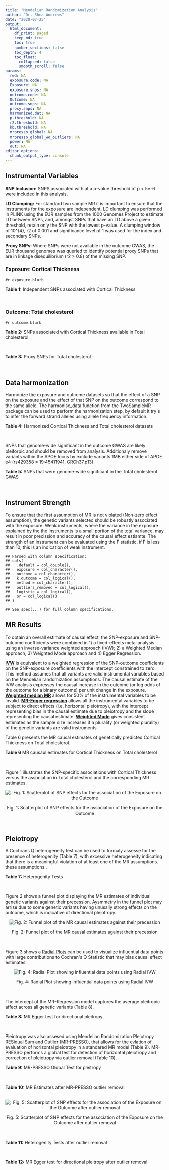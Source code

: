```yaml
---
title: "Mendelian Randomization Analysis"
author: "Dr. Shea Andrews"
date: "2020-07-25"
output:
  html_document:
    df_print: paged
    keep_md: true
    toc: true
    number_sections: false
    toc_depth: 4
    toc_float:
      collapsed: false
      smooth_scroll: false
params:
  rwd: NA
  exposure.code: NA
  Exposure: NA
  exposure.snps: NA
  outcome.code: NA
  Outcome: NA
  outcome.snps: NA
  proxy.snps: NA
  harmonized.dat: NA
  p.threshold: NA
  r2.threshold: NA
  kb.threshold: NA
  mrpresso_global: NA
  mrpresso_global_wo_outliers: NA
  power: NA
  out: NA
editor_options:
  chunk_output_type: console
---
```







## Instrumental Variables
**SNP Inclusion:** SNPS associated with at a p-value threshold of p < 5e-6 were included in this analysis.
<br>

**LD Clumping:** For standard two sample MR it is important to ensure that the instruments for the exposure are independent. LD clumping was performed in PLINK using the EUR samples from the 1000 Genomes Project to estimate LD between SNPs, and, amongst SNPs that have an LD above a given threshold, retain only the SNP with the lowest p-value. A clumping window of 10^{4}, r2 of 0.001 and significance level of 1 was used for the index and secondary SNPs.
<br>

**Proxy SNPs:** Where SNPs were not available in the outcome GWAS, the EUR thousand genomes was queried to identify potential proxy SNPs that are in linkage disequilibrium (r2 > 0.8) of the missing SNP.
<br>

### Exposure: Cortical Thickness
`#r exposure.blurb`
<br>

**Table 1:** Independent SNPs associated with Cortical Thickness
<div data-pagedtable="false">
  <script data-pagedtable-source type="application/json">
{"columns":[{"label":["SNP"],"name":[1],"type":["chr"],"align":["left"]},{"label":["CHROM"],"name":[2],"type":["dbl"],"align":["right"]},{"label":["POS"],"name":[3],"type":["dbl"],"align":["right"]},{"label":["REF"],"name":[4],"type":["chr"],"align":["left"]},{"label":["ALT"],"name":[5],"type":["chr"],"align":["left"]},{"label":["AF"],"name":[6],"type":["dbl"],"align":["right"]},{"label":["BETA"],"name":[7],"type":["dbl"],"align":["right"]},{"label":["SE"],"name":[8],"type":["dbl"],"align":["right"]},{"label":["Z"],"name":[9],"type":["dbl"],"align":["right"]},{"label":["P"],"name":[10],"type":["dbl"],"align":["right"]},{"label":["N"],"name":[11],"type":["dbl"],"align":["right"]},{"label":["TRAIT"],"name":[12],"type":["chr"],"align":["left"]}],"data":[{"1":"rs1180331","2":"1","3":"40012184","4":"G","5":"A","6":"0.4610","7":"0.0039","8":"0.0008","9":"4.875000","10":"5.299e-07","11":"32872","12":"Cortical_Thickness"},{"1":"rs556204","2":"1","3":"57595583","4":"G","5":"C","6":"0.1594","7":"-0.0050","8":"0.0010","9":"-5.000000","10":"1.417e-06","11":"32441","12":"Cortical_Thickness"},{"1":"rs2002058","2":"1","3":"58561329","4":"C","5":"T","6":"0.1892","7":"0.0046","8":"0.0010","9":"4.600000","10":"1.289e-06","11":"33089","12":"Cortical_Thickness"},{"1":"rs7549825","2":"1","3":"98554409","4":"A","5":"G","6":"0.3084","7":"0.0040","8":"0.0008","9":"5.000000","10":"2.503e-06","11":"32872","12":"Cortical_Thickness"},{"1":"rs7531555","2":"1","3":"196929310","4":"C","5":"T","6":"0.2386","7":"0.0047","8":"0.0009","9":"5.222222","10":"7.662e-08","11":"32639","12":"Cortical_Thickness"},{"1":"rs6738528","2":"2","3":"27149258","4":"T","5":"A","6":"0.3984","7":"0.0045","8":"0.0008","9":"5.625000","10":"7.324e-09","11":"32872","12":"Cortical_Thickness"},{"1":"rs3770776","2":"2","3":"37150793","4":"A","5":"G","6":"0.4299","7":"0.0039","8":"0.0008","9":"4.875000","10":"3.170e-07","11":"32872","12":"Cortical_Thickness"},{"1":"rs11692435","2":"2","3":"98275354","4":"G","5":"A","6":"0.0910","7":"-0.0091","8":"0.0015","9":"-6.066667","10":"3.179e-10","11":"29128","12":"Cortical_Thickness"},{"1":"rs533577","2":"3","3":"39489651","4":"C","5":"T","6":"0.4935","7":"-0.0050","8":"0.0008","9":"-6.250000","10":"8.426e-11","11":"32872","12":"Cortical_Thickness"},{"1":"rs11708974","2":"3","3":"64395184","4":"C","5":"T","6":"0.4778","7":"0.0035","8":"0.0008","9":"4.375000","10":"4.070e-06","11":"32872","12":"Cortical_Thickness"},{"1":"rs2636563","2":"3","3":"183939044","4":"G","5":"C","6":"0.2416","7":"0.0044","8":"0.0009","9":"4.888889","10":"2.299e-06","11":"31046","12":"Cortical_Thickness"},{"1":"rs10016059","2":"4","3":"2405007","4":"T","5":"C","6":"0.3379","7":"0.0038","8":"0.0008","9":"4.750000","10":"4.994e-06","11":"32441","12":"Cortical_Thickness"},{"1":"rs7657284","2":"4","3":"39688694","4":"A","5":"C","6":"0.2465","7":"0.0044","8":"0.0009","9":"4.888890","10":"2.680e-07","11":"32872","12":"Cortical_Thickness"},{"1":"rs7683042","2":"4","3":"46999235","4":"A","5":"G","6":"0.4028","7":"-0.0036","8":"0.0008","9":"-4.500000","10":"3.852e-06","11":"32872","12":"Cortical_Thickness"},{"1":"rs13107325","2":"4","3":"103188709","4":"C","5":"T","6":"0.0707","7":"-0.0076","8":"0.0015","9":"-5.066667","10":"5.054e-07","11":"32872","12":"Cortical_Thickness"},{"1":"rs35021943","2":"4","3":"121643239","4":"A","5":"C","6":"0.2422","7":"0.0051","8":"0.0009","9":"5.666670","10":"2.979e-09","11":"32872","12":"Cortical_Thickness"},{"1":"rs40565","2":"5","3":"55828636","4":"C","5":"T","6":"0.8108","7":"0.0048","8":"0.0010","9":"4.800000","10":"5.911e-07","11":"32249","12":"Cortical_Thickness"},{"1":"rs2744449","2":"6","3":"52951185","4":"G","5":"C","6":"0.9107","7":"0.0059","8":"0.0013","9":"4.538462","10":"4.452e-06","11":"33281","12":"Cortical_Thickness"},{"1":"rs194833","2":"7","3":"103761274","4":"G","5":"T","6":"0.4771","7":"-0.0035","8":"0.0008","9":"-4.375000","10":"3.614e-06","11":"32486","12":"Cortical_Thickness"},{"1":"rs6961970","2":"7","3":"113901132","4":"C","5":"A","6":"0.2334","7":"0.0041","8":"0.0009","9":"4.555556","10":"2.411e-06","11":"32872","12":"Cortical_Thickness"},{"1":"rs724265","2":"8","3":"8219182","4":"G","5":"A","6":"0.6272","7":"0.0041","8":"0.0008","9":"5.125000","10":"1.012e-07","11":"32872","12":"Cortical_Thickness"},{"1":"rs3200031","2":"8","3":"26227484","4":"C","5":"T","6":"0.0773","7":"0.0071","8":"0.0014","9":"5.071429","10":"5.526e-07","11":"32872","12":"Cortical_Thickness"},{"1":"rs7824177","2":"8","3":"110585288","4":"A","5":"G","6":"0.1616","7":"-0.0059","8":"0.0010","9":"-5.900000","10":"8.922e-09","11":"32872","12":"Cortical_Thickness"},{"1":"rs12543282","2":"8","3":"144627241","4":"C","5":"T","6":"0.2395","7":"0.0043","8":"0.0009","9":"4.777778","10":"4.087e-06","11":"32764","12":"Cortical_Thickness"},{"1":"rs35025323","2":"10","3":"97089991","4":"T","5":"C","6":"0.1210","7":"-0.0054","8":"0.0011","9":"-4.909090","10":"1.762e-06","11":"32872","12":"Cortical_Thickness"},{"1":"rs4296031","2":"11","3":"42540012","4":"G","5":"A","6":"0.8037","7":"-0.0044","8":"0.0010","9":"-4.400000","10":"3.779e-06","11":"32486","12":"Cortical_Thickness"},{"1":"rs7957460","2":"12","3":"32945835","4":"G","5":"A","6":"0.6732","7":"-0.0037","8":"0.0008","9":"-4.625000","10":"2.960e-06","11":"32512","12":"Cortical_Thickness"},{"1":"rs12815451","2":"12","3":"51738706","4":"T","5":"C","6":"0.1519","7":"0.0070","8":"0.0015","9":"4.666670","10":"3.201e-06","11":"20004","12":"Cortical_Thickness"},{"1":"rs1558801","2":"12","3":"109036359","4":"A","5":"C","6":"0.3852","7":"-0.0041","8":"0.0009","9":"-4.555560","10":"2.204e-06","11":"30860","12":"Cortical_Thickness"},{"1":"rs4772440","2":"13","3":"102712476","4":"C","5":"T","6":"0.4224","7":"-0.0036","8":"0.0008","9":"-4.500000","10":"3.102e-06","11":"32872","12":"Cortical_Thickness"},{"1":"rs1742401","2":"16","3":"1971601","4":"G","5":"A","6":"0.3809","7":"-0.0038","8":"0.0008","9":"-4.750000","10":"7.050e-07","11":"32764","12":"Cortical_Thickness"},{"1":"rs734957","2":"17","3":"2612584","4":"G","5":"A","6":"0.2235","7":"0.0066","8":"0.0012","9":"5.500000","10":"6.126e-08","11":"22106","12":"Cortical_Thickness"},{"1":"rs11656696","2":"17","3":"10033679","4":"C","5":"A","6":"0.4288","7":"0.0040","8":"0.0008","9":"5.000000","10":"2.117e-07","11":"32512","12":"Cortical_Thickness"},{"1":"rs7215205","2":"17","3":"29818258","4":"T","5":"C","6":"0.6326","7":"-0.0036","8":"0.0008","9":"-4.500000","10":"3.115e-06","11":"32680","12":"Cortical_Thickness"},{"1":"rs2316766","2":"17","3":"43919068","4":"G","5":"T","6":"0.2098","7":"0.0069","8":"0.0011","9":"6.272727","10":"2.903e-10","11":"26063","12":"Cortical_Thickness"},{"1":"rs117826338","2":"19","3":"5904353","4":"C","5":"T","6":"0.1353","7":"0.0062","8":"0.0012","9":"5.166667","10":"9.902e-08","11":"30012","12":"Cortical_Thickness"},{"1":"rs3816046","2":"19","3":"46118127","4":"C","5":"T","6":"0.3206","7":"-0.0041","8":"0.0008","9":"-5.125000","10":"8.464e-07","11":"30344","12":"Cortical_Thickness"},{"1":"rs5994871","2":"22","3":"22091244","4":"C","5":"T","6":"0.7171","7":"0.0042","8":"0.0009","9":"4.666667","10":"8.821e-07","11":"32872","12":"Cortical_Thickness"},{"1":"rs5756894","2":"22","3":"38450136","4":"C","5":"A","6":"0.6043","7":"0.0035","8":"0.0008","9":"4.375000","10":"4.741e-06","11":"32872","12":"Cortical_Thickness"}],"options":{"columns":{"min":{},"max":[10]},"rows":{"min":[10],"max":[10]},"pages":{}}}
  </script>
</div>
<br>

### Outcome: Total cholesterol
`#r outcome.blurb`
<br>

**Table 2:** SNPs associated with Cortical Thickness avaliable in Total cholesterol
<div data-pagedtable="false">
  <script data-pagedtable-source type="application/json">
{"columns":[{"label":["SNP"],"name":[1],"type":["chr"],"align":["left"]},{"label":["CHROM"],"name":[2],"type":["dbl"],"align":["right"]},{"label":["POS"],"name":[3],"type":["dbl"],"align":["right"]},{"label":["REF"],"name":[4],"type":["chr"],"align":["left"]},{"label":["ALT"],"name":[5],"type":["chr"],"align":["left"]},{"label":["AF"],"name":[6],"type":["dbl"],"align":["right"]},{"label":["BETA"],"name":[7],"type":["dbl"],"align":["right"]},{"label":["SE"],"name":[8],"type":["dbl"],"align":["right"]},{"label":["Z"],"name":[9],"type":["dbl"],"align":["right"]},{"label":["P"],"name":[10],"type":["dbl"],"align":["right"]},{"label":["N"],"name":[11],"type":["dbl"],"align":["right"]},{"label":["TRAIT"],"name":[12],"type":["chr"],"align":["left"]}],"data":[{"1":"rs556204","2":"1","3":"57595583","4":"G","5":"C","6":"0.1137930","7":"-0.0011","8":"0.0074","9":"-0.1486490","10":"0.8320000","11":"94494.0","12":"Total_Cholesterol"},{"1":"rs2002058","2":"1","3":"58561329","4":"C","5":"T","6":"0.1728960","7":"0.0040","8":"0.0046","9":"0.8695652","10":"0.4161000","11":"187189.0","12":"Total_Cholesterol"},{"1":"rs7549825","2":"1","3":"98554409","4":"A","5":"G","6":"0.3432840","7":"-0.0151","8":"0.0055","9":"-2.7454500","10":"0.0269400","11":"94380.0","12":"Total_Cholesterol"},{"1":"rs6738528","2":"2","3":"27149258","4":"T","5":"A","6":"0.4217790","7":"0.0042","8":"0.0053","9":"0.7924528","10":"0.1880000","11":"94595.0","12":"Total_Cholesterol"},{"1":"rs11692435","2":"2","3":"98275354","4":"G","5":"A","6":"0.1408810","7":"-0.0018","8":"0.0087","9":"-0.2068970","10":"0.9082000","11":"94595.0","12":"Total_Cholesterol"},{"1":"rs533577","2":"3","3":"39489651","4":"C","5":"T","6":"0.4492390","7":"0.0023","8":"0.0051","9":"0.4509804","10":"0.6001000","11":"94595.0","12":"Total_Cholesterol"},{"1":"rs7657284","2":"4","3":"39688694","4":"A","5":"C","6":"0.2721680","7":"-0.0078","8":"0.0058","9":"-1.3448300","10":"0.2898000","11":"94595.0","12":"Total_Cholesterol"},{"1":"rs7683042","2":"4","3":"46999235","4":"A","5":"G","6":"0.3111070","7":"-0.0009","8":"0.0055","9":"-0.1636360","10":"0.7952000","11":"94595.0","12":"Total_Cholesterol"},{"1":"rs13107325","2":"4","3":"103188709","4":"C","5":"T","6":"0.0473169","7":"-0.0328","8":"0.0081","9":"-4.0493800","10":"0.0001158","11":"179512.1","12":"Total_Cholesterol"},{"1":"rs40565","2":"5","3":"55828636","4":"C","5":"T","6":"0.7925280","7":"-0.0013","8":"0.0066","9":"-0.1969700","10":"0.9860000","11":"94526.0","12":"Total_Cholesterol"},{"1":"rs7824177","2":"8","3":"110585288","4":"A","5":"G","6":"0.1132660","7":"-0.0102","8":"0.0069","9":"-1.4782600","10":"0.3370000","11":"94336.0","12":"Total_Cholesterol"},{"1":"rs4772440","2":"13","3":"102712476","4":"C","5":"T","6":"0.4284900","7":"-0.0048","8":"0.0053","9":"-0.9056600","10":"0.4525000","11":"93623.0","12":"Total_Cholesterol"},{"1":"rs11656696","2":"17","3":"10033679","4":"C","5":"A","6":"0.4084370","7":"-0.0030","8":"0.0058","9":"-0.5172410","10":"0.9218000","11":"93067.0","12":"Total_Cholesterol"},{"1":"rs3816046","2":"19","3":"46118127","4":"C","5":"T","6":"0.3054140","7":"-0.0146","8":"0.0066","9":"-2.2121200","10":"0.0454700","11":"77530.0","12":"Total_Cholesterol"},{"1":"rs1180331","2":"NA","3":"NA","4":"NA","5":"NA","6":"NA","7":"NA","8":"NA","9":"NA","10":"NA","11":"NA","12":"NA"},{"1":"rs7531555","2":"NA","3":"NA","4":"NA","5":"NA","6":"NA","7":"NA","8":"NA","9":"NA","10":"NA","11":"NA","12":"NA"},{"1":"rs3770776","2":"NA","3":"NA","4":"NA","5":"NA","6":"NA","7":"NA","8":"NA","9":"NA","10":"NA","11":"NA","12":"NA"},{"1":"rs11708974","2":"NA","3":"NA","4":"NA","5":"NA","6":"NA","7":"NA","8":"NA","9":"NA","10":"NA","11":"NA","12":"NA"},{"1":"rs2636563","2":"NA","3":"NA","4":"NA","5":"NA","6":"NA","7":"NA","8":"NA","9":"NA","10":"NA","11":"NA","12":"NA"},{"1":"rs10016059","2":"NA","3":"NA","4":"NA","5":"NA","6":"NA","7":"NA","8":"NA","9":"NA","10":"NA","11":"NA","12":"NA"},{"1":"rs35021943","2":"NA","3":"NA","4":"NA","5":"NA","6":"NA","7":"NA","8":"NA","9":"NA","10":"NA","11":"NA","12":"NA"},{"1":"rs2744449","2":"NA","3":"NA","4":"NA","5":"NA","6":"NA","7":"NA","8":"NA","9":"NA","10":"NA","11":"NA","12":"NA"},{"1":"rs194833","2":"NA","3":"NA","4":"NA","5":"NA","6":"NA","7":"NA","8":"NA","9":"NA","10":"NA","11":"NA","12":"NA"},{"1":"rs6961970","2":"NA","3":"NA","4":"NA","5":"NA","6":"NA","7":"NA","8":"NA","9":"NA","10":"NA","11":"NA","12":"NA"},{"1":"rs724265","2":"NA","3":"NA","4":"NA","5":"NA","6":"NA","7":"NA","8":"NA","9":"NA","10":"NA","11":"NA","12":"NA"},{"1":"rs3200031","2":"NA","3":"NA","4":"NA","5":"NA","6":"NA","7":"NA","8":"NA","9":"NA","10":"NA","11":"NA","12":"NA"},{"1":"rs12543282","2":"NA","3":"NA","4":"NA","5":"NA","6":"NA","7":"NA","8":"NA","9":"NA","10":"NA","11":"NA","12":"NA"},{"1":"rs35025323","2":"NA","3":"NA","4":"NA","5":"NA","6":"NA","7":"NA","8":"NA","9":"NA","10":"NA","11":"NA","12":"NA"},{"1":"rs4296031","2":"NA","3":"NA","4":"NA","5":"NA","6":"NA","7":"NA","8":"NA","9":"NA","10":"NA","11":"NA","12":"NA"},{"1":"rs7957460","2":"NA","3":"NA","4":"NA","5":"NA","6":"NA","7":"NA","8":"NA","9":"NA","10":"NA","11":"NA","12":"NA"},{"1":"rs12815451","2":"NA","3":"NA","4":"NA","5":"NA","6":"NA","7":"NA","8":"NA","9":"NA","10":"NA","11":"NA","12":"NA"},{"1":"rs1558801","2":"NA","3":"NA","4":"NA","5":"NA","6":"NA","7":"NA","8":"NA","9":"NA","10":"NA","11":"NA","12":"NA"},{"1":"rs1742401","2":"NA","3":"NA","4":"NA","5":"NA","6":"NA","7":"NA","8":"NA","9":"NA","10":"NA","11":"NA","12":"NA"},{"1":"rs734957","2":"NA","3":"NA","4":"NA","5":"NA","6":"NA","7":"NA","8":"NA","9":"NA","10":"NA","11":"NA","12":"NA"},{"1":"rs7215205","2":"NA","3":"NA","4":"NA","5":"NA","6":"NA","7":"NA","8":"NA","9":"NA","10":"NA","11":"NA","12":"NA"},{"1":"rs2316766","2":"NA","3":"NA","4":"NA","5":"NA","6":"NA","7":"NA","8":"NA","9":"NA","10":"NA","11":"NA","12":"NA"},{"1":"rs117826338","2":"NA","3":"NA","4":"NA","5":"NA","6":"NA","7":"NA","8":"NA","9":"NA","10":"NA","11":"NA","12":"NA"},{"1":"rs5994871","2":"NA","3":"NA","4":"NA","5":"NA","6":"NA","7":"NA","8":"NA","9":"NA","10":"NA","11":"NA","12":"NA"},{"1":"rs5756894","2":"NA","3":"NA","4":"NA","5":"NA","6":"NA","7":"NA","8":"NA","9":"NA","10":"NA","11":"NA","12":"NA"}],"options":{"columns":{"min":{},"max":[10]},"rows":{"min":[10],"max":[10]},"pages":{}}}
  </script>
</div>
<br>

**Table 3:** Proxy SNPs for Total cholesterol
<div data-pagedtable="false">
  <script data-pagedtable-source type="application/json">
{"columns":[{"label":["target_snp"],"name":[1],"type":["chr"],"align":["left"]},{"label":["proxy_snp"],"name":[2],"type":["chr"],"align":["left"]},{"label":["ld.r2"],"name":[3],"type":["dbl"],"align":["right"]},{"label":["Dprime"],"name":[4],"type":["dbl"],"align":["right"]},{"label":["PHASE"],"name":[5],"type":["chr"],"align":["left"]},{"label":["X12"],"name":[6],"type":["lgl"],"align":["right"]},{"label":["CHROM"],"name":[7],"type":["dbl"],"align":["right"]},{"label":["POS"],"name":[8],"type":["dbl"],"align":["right"]},{"label":["REF.proxy"],"name":[9],"type":["chr"],"align":["left"]},{"label":["ALT.proxy"],"name":[10],"type":["chr"],"align":["left"]},{"label":["AF"],"name":[11],"type":["dbl"],"align":["right"]},{"label":["BETA"],"name":[12],"type":["dbl"],"align":["right"]},{"label":["SE"],"name":[13],"type":["dbl"],"align":["right"]},{"label":["Z"],"name":[14],"type":["dbl"],"align":["right"]},{"label":["P"],"name":[15],"type":["dbl"],"align":["right"]},{"label":["N"],"name":[16],"type":["dbl"],"align":["right"]},{"label":["TRAIT"],"name":[17],"type":["chr"],"align":["left"]},{"label":["ref"],"name":[18],"type":["chr"],"align":["left"]},{"label":["ref.proxy"],"name":[19],"type":["chr"],"align":["left"]},{"label":["alt"],"name":[20],"type":["chr"],"align":["left"]},{"label":["alt.proxy"],"name":[21],"type":["chr"],"align":["left"]},{"label":["ALT"],"name":[22],"type":["chr"],"align":["left"]},{"label":["REF"],"name":[23],"type":["chr"],"align":["left"]},{"label":["proxy.outcome"],"name":[24],"type":["lgl"],"align":["right"]}],"data":[{"1":"rs7531555","2":"rs4085749","3":"1.000000","4":"1.000000","5":"TT/CC","6":"NA","7":"1","8":"196920148","9":"C","10":"T","11":"0.249818","12":"0.0128","13":"0.0060","14":"2.13333333","15":"0.1041000","16":"94595","17":"Total_Cholesterol","18":"T","19":"T","20":"C","21":"C","22":"T","23":"C","24":"TRUE"},{"1":"rs3770776","2":"rs888083","3":"0.856718","4":"0.929358","5":"GT/AC","6":"NA","7":"2","8":"37117073","9":"C","10":"T","11":"0.424528","12":"-0.0090","13":"0.0051","14":"-1.76471000","15":"0.2140000","16":"94595","17":"Total_Cholesterol","18":"G","19":"T","20":"A","21":"C","22":"G","23":"A","24":"TRUE"},{"1":"rs2636563","2":"rs13315366","3":"0.831668","4":"0.993562","5":"CT/GC","6":"NA","7":"3","8":"183940200","9":"C","10":"T","11":"0.205666","12":"0.0029","13":"0.0089","14":"0.32584270","15":"0.6754000","16":"94595","17":"Total_Cholesterol","18":"C","19":"T","20":"G","21":"C","22":"C","23":"G","24":"TRUE"},{"1":"rs10016059","2":"rs4257708","3":"0.826687","4":"0.990109","5":"CA/TG","6":"NA","7":"4","8":"2385384","9":"G","10":"A","11":"0.428780","12":"-0.0042","13":"0.0052","14":"-0.80769200","15":"0.4378000","16":"94593","17":"Total_Cholesterol","18":"C","19":"A","20":"T","21":"G","22":"C","23":"T","24":"TRUE"},{"1":"rs35021943","2":"rs11721741","3":"0.926024","4":"0.970667","5":"CG/AA","6":"NA","7":"4","8":"121629986","9":"A","10":"G","11":"0.224764","12":"-0.0007","13":"0.0059","14":"-0.11864400","15":"0.5696000","16":"94595","17":"Total_Cholesterol","18":"C","19":"G","20":"A","21":"A","22":"C","23":"A","24":"TRUE"},{"1":"rs2744449","2":"rs222451","3":"0.988497","4":"1.000000","5":"GC/CG","6":"NA","7":"6","8":"52909609","9":"C","10":"G","11":"0.885118","12":"-0.0050","13":"0.0090","14":"-0.55555600","15":"0.6740000","16":"91525","17":"Total_Cholesterol","18":"G","19":"C","20":"C","21":"G","22":"C","23":"G","24":"TRUE"},{"1":"rs194833","2":"rs194834","3":"0.996031","4":"1.000000","5":"GG/TA","6":"NA","7":"7","8":"103762313","9":"G","10":"A","11":"0.482583","12":"-0.0033","13":"0.0051","14":"-0.64705900","15":"0.4474000","16":"94595","17":"Total_Cholesterol","18":"G","19":"G","20":"T","21":"A","22":"T","23":"G","24":"TRUE"},{"1":"rs724265","2":"rs4840932","3":"0.925904","4":"0.995533","5":"GG/AT","6":"NA","7":"8","8":"8209191","9":"G","10":"T","11":"0.574135","12":"0.0002","13":"0.0053","14":"0.03773585","15":"0.8087000","16":"94595","17":"Total_Cholesterol","18":"G","19":"G","20":"A","21":"T","22":"A","23":"G","24":"TRUE"},{"1":"rs3200031","2":"rs17055142","3":"1.000000","4":"1.000000","5":"TT/CC","6":"NA","7":"8","8":"26201601","9":"C","10":"T","11":"0.046790","12":"0.0180","13":"0.0099","14":"1.81818182","15":"0.1380000","16":"89529","17":"Total_Cholesterol","18":"T","19":"T","20":"C","21":"C","22":"T","23":"C","24":"TRUE"},{"1":"rs12543282","2":"rs7837369","3":"0.871553","4":"0.952496","5":"TT/CG","6":"NA","7":"8","8":"144605598","9":"G","10":"T","11":"0.214130","12":"0.0069","13":"0.0061","14":"1.13114754","15":"0.2005000","16":"94595","17":"Total_Cholesterol","18":"T","19":"T","20":"C","21":"G","22":"T","23":"C","24":"TRUE"},{"1":"rs35025323","2":"rs7085635","3":"1.000000","4":"1.000000","5":"CT/TC","6":"NA","7":"10","8":"97087522","9":"C","10":"T","11":"0.127137","12":"-0.0007","13":"0.0078","14":"-0.08974360","15":"0.9420000","16":"94595","17":"Total_Cholesterol","18":"C","19":"T","20":"T","21":"C","22":"C","23":"T","24":"TRUE"},{"1":"rs4296031","2":"rs6485318","3":"0.920459","4":"1.000000","5":"GG/AA","6":"NA","7":"11","8":"42511130","9":"G","10":"A","11":"0.787785","12":"0.0088","13":"0.0067","14":"1.31343284","15":"0.1931000","16":"94595","17":"Total_Cholesterol","18":"G","19":"G","20":"A","21":"A","22":"A","23":"G","24":"TRUE"},{"1":"rs7957460","2":"rs12612","3":"1.000000","4":"1.000000","5":"GG/AC","6":"NA","7":"12","8":"32945107","9":"G","10":"C","11":"0.660196","12":"0.0078","13":"0.0055","14":"1.41818182","15":"0.3324000","16":"94595","17":"Total_Cholesterol","18":"G","19":"G","20":"A","21":"C","22":"A","23":"G","24":"TRUE"},{"1":"rs1558801","2":"rs7300215","3":"0.811396","4":"0.952704","5":"CA/AG","6":"NA","7":"12","8":"109089394","9":"G","10":"A","11":"0.399416","12":"0.0169","13":"0.0055","14":"3.07272727","15":"0.0019370","16":"94594","17":"Total_Cholesterol","18":"C","19":"A","20":"A","21":"G","22":"C","23":"A","24":"TRUE"},{"1":"rs1742401","2":"rs2974863","3":"0.934600","4":"0.982930","5":"AG/GC","6":"NA","7":"16","8":"1963152","9":"C","10":"G","11":"0.434838","12":"-0.0172","13":"0.0053","14":"-3.24528000","15":"0.0008216","16":"93067","17":"Total_Cholesterol","18":"A","19":"G","20":"G","21":"C","22":"A","23":"G","24":"TRUE"},{"1":"rs7215205","2":"rs2097719","3":"0.830986","4":"0.935708","5":"TG/CA","6":"NA","7":"17","8":"29827429","9":"G","10":"A","11":"0.608000","12":"0.0092","13":"0.0056","14":"1.64285714","15":"0.0594900","16":"93067","17":"Total_Cholesterol","18":"T","19":"G","20":"C","21":"A","22":"C","23":"T","24":"TRUE"},{"1":"rs2316766","2":"rs17687534","3":"0.989115","4":"1.000000","5":"TC/GT","6":"NA","7":"17","8":"43749579","9":"T","10":"C","11":"0.147123","12":"0.0075","13":"0.0064","14":"1.17187500","15":"0.1361000","16":"91559","17":"Total_Cholesterol","18":"T","19":"C","20":"G","21":"T","22":"T","23":"G","24":"TRUE"},{"1":"rs5756894","2":"rs4821733","3":"0.899090","4":"1.000000","5":"CG/AA","6":"NA","7":"22","8":"38449394","9":"G","10":"A","11":"0.571869","12":"0.0049","13":"0.0052","14":"0.94230769","15":"0.2872000","16":"92954","17":"Total_Cholesterol","18":"C","19":"G","20":"A","21":"A","22":"A","23":"C","24":"TRUE"},{"1":"rs1180331","2":"NA","3":"NA","4":"NA","5":"NA","6":"NA","7":"NA","8":"NA","9":"NA","10":"NA","11":"NA","12":"NA","13":"NA","14":"NA","15":"NA","16":"NA","17":"NA","18":"NA","19":"NA","20":"NA","21":"NA","22":"NA","23":"NA","24":"NA"},{"1":"rs11708974","2":"NA","3":"NA","4":"NA","5":"NA","6":"NA","7":"NA","8":"NA","9":"NA","10":"NA","11":"NA","12":"NA","13":"NA","14":"NA","15":"NA","16":"NA","17":"NA","18":"NA","19":"NA","20":"NA","21":"NA","22":"NA","23":"NA","24":"NA"},{"1":"rs6961970","2":"NA","3":"NA","4":"NA","5":"NA","6":"NA","7":"NA","8":"NA","9":"NA","10":"NA","11":"NA","12":"NA","13":"NA","14":"NA","15":"NA","16":"NA","17":"NA","18":"NA","19":"NA","20":"NA","21":"NA","22":"NA","23":"NA","24":"NA"},{"1":"rs12815451","2":"NA","3":"NA","4":"NA","5":"NA","6":"NA","7":"NA","8":"NA","9":"NA","10":"NA","11":"NA","12":"NA","13":"NA","14":"NA","15":"NA","16":"NA","17":"NA","18":"NA","19":"NA","20":"NA","21":"NA","22":"NA","23":"NA","24":"NA"},{"1":"rs734957","2":"NA","3":"NA","4":"NA","5":"NA","6":"NA","7":"NA","8":"NA","9":"NA","10":"NA","11":"NA","12":"NA","13":"NA","14":"NA","15":"NA","16":"NA","17":"NA","18":"NA","19":"NA","20":"NA","21":"NA","22":"NA","23":"NA","24":"NA"},{"1":"rs117826338","2":"NA","3":"NA","4":"NA","5":"NA","6":"NA","7":"NA","8":"NA","9":"NA","10":"NA","11":"NA","12":"NA","13":"NA","14":"NA","15":"NA","16":"NA","17":"NA","18":"NA","19":"NA","20":"NA","21":"NA","22":"NA","23":"NA","24":"NA"},{"1":"rs5994871","2":"NA","3":"NA","4":"NA","5":"NA","6":"NA","7":"NA","8":"NA","9":"NA","10":"NA","11":"NA","12":"NA","13":"NA","14":"NA","15":"NA","16":"NA","17":"NA","18":"NA","19":"NA","20":"NA","21":"NA","22":"NA","23":"NA","24":"NA"}],"options":{"columns":{"min":{},"max":[10]},"rows":{"min":[10],"max":[10]},"pages":{}}}
  </script>
</div>
<br>

## Data harmonization
Harmonize the exposure and outcome datasets so that the effect of a SNP on the exposure and the effect of that SNP on the outcome correspond to the same allele. The harmonise_data function from the TwoSampleMR package can be used to perform the harmonization step, by default it try's to infer the forward strand alleles using allele frequency information.
<br>

**Table 4:** Harmonized Cortical Thickness and Total cholesterol datasets
<div data-pagedtable="false">
  <script data-pagedtable-source type="application/json">
{"columns":[{"label":["SNP"],"name":[1],"type":["chr"],"align":["left"]},{"label":["effect_allele.exposure"],"name":[2],"type":["chr"],"align":["left"]},{"label":["other_allele.exposure"],"name":[3],"type":["chr"],"align":["left"]},{"label":["effect_allele.outcome"],"name":[4],"type":["chr"],"align":["left"]},{"label":["other_allele.outcome"],"name":[5],"type":["chr"],"align":["left"]},{"label":["beta.exposure"],"name":[6],"type":["dbl"],"align":["right"]},{"label":["beta.outcome"],"name":[7],"type":["dbl"],"align":["right"]},{"label":["eaf.exposure"],"name":[8],"type":["dbl"],"align":["right"]},{"label":["eaf.outcome"],"name":[9],"type":["dbl"],"align":["right"]},{"label":["remove"],"name":[10],"type":["lgl"],"align":["right"]},{"label":["palindromic"],"name":[11],"type":["lgl"],"align":["right"]},{"label":["ambiguous"],"name":[12],"type":["lgl"],"align":["right"]},{"label":["id.outcome"],"name":[13],"type":["chr"],"align":["left"]},{"label":["chr.outcome"],"name":[14],"type":["dbl"],"align":["right"]},{"label":["pos.outcome"],"name":[15],"type":["dbl"],"align":["right"]},{"label":["se.outcome"],"name":[16],"type":["dbl"],"align":["right"]},{"label":["z.outcome"],"name":[17],"type":["dbl"],"align":["right"]},{"label":["pval.outcome"],"name":[18],"type":["dbl"],"align":["right"]},{"label":["samplesize.outcome"],"name":[19],"type":["dbl"],"align":["right"]},{"label":["outcome"],"name":[20],"type":["chr"],"align":["left"]},{"label":["mr_keep.outcome"],"name":[21],"type":["lgl"],"align":["right"]},{"label":["pval_origin.outcome"],"name":[22],"type":["chr"],"align":["left"]},{"label":["chr.exposure"],"name":[23],"type":["dbl"],"align":["right"]},{"label":["pos.exposure"],"name":[24],"type":["dbl"],"align":["right"]},{"label":["se.exposure"],"name":[25],"type":["dbl"],"align":["right"]},{"label":["z.exposure"],"name":[26],"type":["dbl"],"align":["right"]},{"label":["pval.exposure"],"name":[27],"type":["dbl"],"align":["right"]},{"label":["samplesize.exposure"],"name":[28],"type":["dbl"],"align":["right"]},{"label":["exposure"],"name":[29],"type":["chr"],"align":["left"]},{"label":["mr_keep.exposure"],"name":[30],"type":["lgl"],"align":["right"]},{"label":["pval_origin.exposure"],"name":[31],"type":["chr"],"align":["left"]},{"label":["id.exposure"],"name":[32],"type":["chr"],"align":["left"]},{"label":["action"],"name":[33],"type":["dbl"],"align":["right"]},{"label":["mr_keep"],"name":[34],"type":["lgl"],"align":["right"]},{"label":["pt"],"name":[35],"type":["dbl"],"align":["right"]},{"label":["pleitropy_keep"],"name":[36],"type":["lgl"],"align":["right"]},{"label":["mrpresso_RSSobs"],"name":[37],"type":["dbl"],"align":["right"]},{"label":["mrpresso_pval"],"name":[38],"type":["dbl"],"align":["right"]},{"label":["mrpresso_keep"],"name":[39],"type":["lgl"],"align":["right"]}],"data":[{"1":"rs10016059","2":"C","3":"T","4":"C","5":"T","6":"0.0038","7":"-0.0042","8":"0.3379","9":"0.4287800","10":"FALSE","11":"FALSE","12":"FALSE","13":"WuWdxg","14":"4","15":"2385384","16":"0.0052","17":"-0.80769200","18":"0.4378000","19":"94593.0","20":"Willer2013tc","21":"TRUE","22":"reported","23":"4","24":"2405007","25":"0.0008","26":"4.750000","27":"4.994e-06","28":"32441","29":"Grasby2020thickness","30":"TRUE","31":"reported","32":"Y5bsLS","33":"2","34":"TRUE","35":"5e-06","36":"TRUE","37":"3.038304e-05","38":"1.0000","39":"TRUE"},{"1":"rs11656696","2":"A","3":"C","4":"A","5":"C","6":"0.0040","7":"-0.0030","8":"0.4288","9":"0.4084370","10":"FALSE","11":"FALSE","12":"FALSE","13":"WuWdxg","14":"17","15":"10033679","16":"0.0058","17":"-0.51724100","18":"0.9218000","19":"93067.0","20":"Willer2013tc","21":"TRUE","22":"reported","23":"17","24":"10033679","25":"0.0008","26":"5.000000","27":"2.117e-07","28":"32512","29":"Grasby2020thickness","30":"TRUE","31":"reported","32":"Y5bsLS","33":"2","34":"TRUE","35":"5e-06","36":"TRUE","37":"1.869611e-05","38":"1.0000","39":"TRUE"},{"1":"rs11692435","2":"A","3":"G","4":"A","5":"G","6":"-0.0091","7":"-0.0018","8":"0.0910","9":"0.1408810","10":"FALSE","11":"FALSE","12":"FALSE","13":"WuWdxg","14":"2","15":"98275354","16":"0.0087","17":"-0.20689700","18":"0.9082000","19":"94595.0","20":"Willer2013tc","21":"TRUE","22":"reported","23":"2","24":"98275354","25":"0.0015","26":"-6.066667","27":"3.179e-10","28":"29128","29":"Grasby2020thickness","30":"TRUE","31":"reported","32":"Y5bsLS","33":"2","34":"TRUE","35":"5e-06","36":"TRUE","37":"1.032088e-06","38":"1.0000","39":"TRUE"},{"1":"rs12543282","2":"T","3":"C","4":"T","5":"C","6":"0.0043","7":"0.0069","8":"0.2395","9":"0.2141300","10":"FALSE","11":"FALSE","12":"FALSE","13":"WuWdxg","14":"8","15":"144605598","16":"0.0061","17":"1.13114754","18":"0.2005000","19":"94595.0","20":"Willer2013tc","21":"TRUE","22":"reported","23":"8","24":"144627241","25":"0.0009","26":"4.777778","27":"4.087e-06","28":"32764","29":"Grasby2020thickness","30":"TRUE","31":"reported","32":"Y5bsLS","33":"2","34":"TRUE","35":"5e-06","36":"TRUE","37":"3.312412e-05","38":"1.0000","39":"TRUE"},{"1":"rs13107325","2":"T","3":"C","4":"T","5":"C","6":"-0.0076","7":"-0.0328","8":"0.0707","9":"0.0473169","10":"FALSE","11":"FALSE","12":"FALSE","13":"WuWdxg","14":"4","15":"103188709","16":"0.0081","17":"-4.04938000","18":"0.0001158","19":"179512.1","20":"Willer2013tc","21":"TRUE","22":"reported","23":"4","24":"103188709","25":"0.0015","26":"-5.066667","27":"5.054e-07","28":"32872","29":"Grasby2020thickness","30":"TRUE","31":"reported","32":"Y5bsLS","33":"2","34":"TRUE","35":"5e-06","36":"TRUE","37":"1.027148e-03","38":"0.0031","39":"FALSE"},{"1":"rs1558801","2":"C","3":"A","4":"C","5":"A","6":"-0.0041","7":"0.0169","8":"0.3852","9":"0.3994160","10":"FALSE","11":"FALSE","12":"FALSE","13":"WuWdxg","14":"12","15":"109089394","16":"0.0055","17":"3.07272727","18":"0.0019370","19":"94594.0","20":"Willer2013tc","21":"TRUE","22":"reported","23":"12","24":"109036359","25":"0.0009","26":"-4.555560","27":"2.204e-06","28":"30860","29":"Grasby2020thickness","30":"TRUE","31":"reported","32":"Y5bsLS","33":"2","34":"TRUE","35":"5e-06","36":"TRUE","37":"3.501549e-04","38":"0.0031","39":"FALSE"},{"1":"rs1742401","2":"A","3":"G","4":"A","5":"G","6":"-0.0038","7":"-0.0172","8":"0.3809","9":"0.4348380","10":"FALSE","11":"FALSE","12":"FALSE","13":"WuWdxg","14":"16","15":"1963152","16":"0.0053","17":"-3.24528000","18":"0.0008216","19":"93067.0","20":"Willer2013tc","21":"TRUE","22":"reported","23":"16","24":"1971601","25":"0.0008","26":"-4.750000","27":"7.050e-07","28":"32764","29":"Grasby2020thickness","30":"TRUE","31":"reported","32":"Y5bsLS","33":"2","34":"TRUE","35":"5e-06","36":"TRUE","37":"2.727788e-04","38":"0.0589","39":"TRUE"},{"1":"rs194833","2":"T","3":"G","4":"T","5":"G","6":"-0.0035","7":"-0.0033","8":"0.4771","9":"0.4825830","10":"FALSE","11":"FALSE","12":"FALSE","13":"WuWdxg","14":"7","15":"103762313","16":"0.0051","17":"-0.64705900","18":"0.4474000","19":"94595.0","20":"Willer2013tc","21":"TRUE","22":"reported","23":"7","24":"103761274","25":"0.0008","26":"-4.375000","27":"3.614e-06","28":"32486","29":"Grasby2020thickness","30":"TRUE","31":"reported","32":"Y5bsLS","33":"2","34":"TRUE","35":"5e-06","36":"TRUE","37":"5.289736e-06","38":"1.0000","39":"TRUE"},{"1":"rs2002058","2":"T","3":"C","4":"T","5":"C","6":"0.0046","7":"0.0040","8":"0.1892","9":"0.1728960","10":"FALSE","11":"FALSE","12":"FALSE","13":"WuWdxg","14":"1","15":"58561329","16":"0.0046","17":"0.86956522","18":"0.4161000","19":"187189.0","20":"Willer2013tc","21":"TRUE","22":"reported","23":"1","24":"58561329","25":"0.0010","26":"4.600000","27":"1.289e-06","28":"33089","29":"Grasby2020thickness","30":"TRUE","31":"reported","32":"Y5bsLS","33":"2","34":"TRUE","35":"5e-06","36":"TRUE","37":"7.612046e-06","38":"1.0000","39":"TRUE"},{"1":"rs2316766","2":"T","3":"G","4":"T","5":"G","6":"0.0069","7":"0.0075","8":"0.2098","9":"0.1471230","10":"FALSE","11":"FALSE","12":"FALSE","13":"WuWdxg","14":"17","15":"43749579","16":"0.0064","17":"1.17187500","18":"0.1361000","19":"91559.0","20":"Willer2013tc","21":"TRUE","22":"reported","23":"17","24":"43919068","25":"0.0011","26":"6.272727","27":"2.903e-10","28":"26063","29":"Grasby2020thickness","30":"TRUE","31":"reported","32":"Y5bsLS","33":"2","34":"TRUE","35":"5e-06","36":"TRUE","37":"3.341104e-05","38":"1.0000","39":"TRUE"},{"1":"rs2636563","2":"C","3":"G","4":"C","5":"G","6":"0.0044","7":"0.0029","8":"0.2416","9":"0.2056660","10":"FALSE","11":"TRUE","12":"FALSE","13":"WuWdxg","14":"3","15":"183940200","16":"0.0089","17":"0.32584270","18":"0.6754000","19":"94595.0","20":"Willer2013tc","21":"TRUE","22":"reported","23":"3","24":"183939044","25":"0.0009","26":"4.888889","27":"2.299e-06","28":"31046","29":"Grasby2020thickness","30":"TRUE","31":"reported","32":"Y5bsLS","33":"2","34":"TRUE","35":"5e-06","36":"TRUE","37":"2.525934e-06","38":"1.0000","39":"TRUE"},{"1":"rs2744449","2":"C","3":"G","4":"C","5":"G","6":"0.0059","7":"-0.0050","8":"0.9107","9":"0.8851180","10":"FALSE","11":"TRUE","12":"FALSE","13":"WuWdxg","14":"6","15":"52909609","16":"0.0090","17":"-0.55555600","18":"0.6740000","19":"91525.0","20":"Willer2013tc","21":"TRUE","22":"reported","23":"6","24":"52951185","25":"0.0013","26":"4.538462","27":"4.452e-06","28":"33281","29":"Grasby2020thickness","30":"TRUE","31":"reported","32":"Y5bsLS","33":"2","34":"TRUE","35":"5e-06","36":"TRUE","37":"4.830523e-05","38":"1.0000","39":"TRUE"},{"1":"rs3200031","2":"T","3":"C","4":"T","5":"C","6":"0.0071","7":"0.0180","8":"0.0773","9":"0.0467900","10":"FALSE","11":"FALSE","12":"FALSE","13":"WuWdxg","14":"8","15":"26201601","16":"0.0099","17":"1.81818182","18":"0.1380000","19":"89529.0","20":"Willer2013tc","21":"TRUE","22":"reported","23":"8","24":"26227484","25":"0.0014","26":"5.071429","27":"5.526e-07","28":"32872","29":"Grasby2020thickness","30":"TRUE","31":"reported","32":"Y5bsLS","33":"2","34":"TRUE","35":"5e-06","36":"TRUE","37":"2.660640e-04","38":"1.0000","39":"TRUE"},{"1":"rs35021943","2":"C","3":"A","4":"C","5":"A","6":"0.0051","7":"-0.0007","8":"0.2422","9":"0.2247640","10":"FALSE","11":"FALSE","12":"FALSE","13":"WuWdxg","14":"4","15":"121629986","16":"0.0059","17":"-0.11864400","18":"0.5696000","19":"94595.0","20":"Willer2013tc","21":"TRUE","22":"reported","23":"4","24":"121643239","25":"0.0009","26":"5.666670","27":"2.979e-09","28":"32872","29":"Grasby2020thickness","30":"TRUE","31":"reported","32":"Y5bsLS","33":"2","34":"TRUE","35":"5e-06","36":"TRUE","37":"5.475503e-06","38":"1.0000","39":"TRUE"},{"1":"rs35025323","2":"C","3":"T","4":"C","5":"T","6":"-0.0054","7":"-0.0007","8":"0.1210","9":"0.1271370","10":"FALSE","11":"FALSE","12":"FALSE","13":"WuWdxg","14":"10","15":"97087522","16":"0.0078","17":"-0.08974360","18":"0.9420000","19":"94595.0","20":"Willer2013tc","21":"TRUE","22":"reported","23":"10","24":"97089991","25":"0.0011","26":"-4.909090","27":"1.762e-06","28":"32872","29":"Grasby2020thickness","30":"TRUE","31":"reported","32":"Y5bsLS","33":"2","34":"TRUE","35":"5e-06","36":"TRUE","37":"9.216548e-07","38":"1.0000","39":"TRUE"},{"1":"rs3770776","2":"G","3":"A","4":"G","5":"A","6":"0.0039","7":"-0.0090","8":"0.4299","9":"0.4245280","10":"FALSE","11":"FALSE","12":"FALSE","13":"WuWdxg","14":"2","15":"37117073","16":"0.0051","17":"-1.76471000","18":"0.2140000","19":"94595.0","20":"Willer2013tc","21":"TRUE","22":"reported","23":"2","24":"37150793","25":"0.0008","26":"4.875000","27":"3.170e-07","28":"32872","29":"Grasby2020thickness","30":"TRUE","31":"reported","32":"Y5bsLS","33":"2","34":"TRUE","35":"5e-06","36":"TRUE","37":"1.106398e-04","38":"1.0000","39":"TRUE"},{"1":"rs3816046","2":"T","3":"C","4":"T","5":"C","6":"-0.0041","7":"-0.0146","8":"0.3206","9":"0.3054140","10":"FALSE","11":"FALSE","12":"FALSE","13":"WuWdxg","14":"19","15":"46118127","16":"0.0066","17":"-2.21212000","18":"0.0454700","19":"77530.0","20":"Willer2013tc","21":"TRUE","22":"reported","23":"19","24":"46118127","25":"0.0008","26":"-5.125000","27":"8.464e-07","28":"30344","29":"Grasby2020thickness","30":"TRUE","31":"reported","32":"Y5bsLS","33":"2","34":"TRUE","35":"5e-06","36":"TRUE","37":"1.862713e-04","38":"1.0000","39":"TRUE"},{"1":"rs40565","2":"T","3":"C","4":"T","5":"C","6":"0.0048","7":"-0.0013","8":"0.8108","9":"0.7925280","10":"FALSE","11":"FALSE","12":"FALSE","13":"WuWdxg","14":"5","15":"55828636","16":"0.0066","17":"-0.19697000","18":"0.9860000","19":"94526.0","20":"Willer2013tc","21":"TRUE","22":"reported","23":"5","24":"55828636","25":"0.0010","26":"4.800000","27":"5.911e-07","28":"32249","29":"Grasby2020thickness","30":"TRUE","31":"reported","32":"Y5bsLS","33":"2","34":"TRUE","35":"5e-06","36":"TRUE","37":"8.040060e-06","38":"1.0000","39":"TRUE"},{"1":"rs4296031","2":"A","3":"G","4":"A","5":"G","6":"-0.0044","7":"0.0088","8":"0.8037","9":"0.7877850","10":"FALSE","11":"FALSE","12":"FALSE","13":"WuWdxg","14":"11","15":"42511130","16":"0.0067","17":"1.31343284","18":"0.1931000","19":"94595.0","20":"Willer2013tc","21":"TRUE","22":"reported","23":"11","24":"42540012","25":"0.0010","26":"-4.400000","27":"3.779e-06","28":"32486","29":"Grasby2020thickness","30":"TRUE","31":"reported","32":"Y5bsLS","33":"2","34":"TRUE","35":"5e-06","36":"TRUE","37":"1.077005e-04","38":"1.0000","39":"TRUE"},{"1":"rs4772440","2":"T","3":"C","4":"T","5":"C","6":"-0.0036","7":"-0.0048","8":"0.4224","9":"0.4284900","10":"FALSE","11":"FALSE","12":"FALSE","13":"WuWdxg","14":"13","15":"102712476","16":"0.0053","17":"-0.90566000","18":"0.4525000","19":"93623.0","20":"Willer2013tc","21":"TRUE","22":"reported","23":"13","24":"102712476","25":"0.0008","26":"-4.500000","27":"3.102e-06","28":"32872","29":"Grasby2020thickness","30":"TRUE","31":"reported","32":"Y5bsLS","33":"2","34":"TRUE","35":"5e-06","36":"TRUE","37":"1.449054e-05","38":"1.0000","39":"TRUE"},{"1":"rs533577","2":"T","3":"C","4":"T","5":"C","6":"-0.0050","7":"0.0023","8":"0.4935","9":"0.4492390","10":"FALSE","11":"FALSE","12":"FALSE","13":"WuWdxg","14":"3","15":"39489651","16":"0.0051","17":"0.45098039","18":"0.6001000","19":"94595.0","20":"Willer2013tc","21":"TRUE","22":"reported","23":"3","24":"39489651","25":"0.0008","26":"-6.250000","27":"8.426e-11","28":"32872","29":"Grasby2020thickness","30":"TRUE","31":"reported","32":"Y5bsLS","33":"2","34":"TRUE","35":"5e-06","36":"TRUE","37":"1.621065e-05","38":"1.0000","39":"TRUE"},{"1":"rs556204","2":"C","3":"G","4":"C","5":"G","6":"-0.0050","7":"-0.0011","8":"0.1594","9":"0.1137930","10":"FALSE","11":"TRUE","12":"FALSE","13":"WuWdxg","14":"1","15":"57595583","16":"0.0074","17":"-0.14864900","18":"0.8320000","19":"94494.0","20":"Willer2013tc","21":"TRUE","22":"reported","23":"1","24":"57595583","25":"0.0010","26":"-5.000000","27":"1.417e-06","28":"32441","29":"Grasby2020thickness","30":"TRUE","31":"reported","32":"Y5bsLS","33":"2","34":"TRUE","35":"5e-06","36":"TRUE","37":"1.800308e-07","38":"1.0000","39":"TRUE"},{"1":"rs5756894","2":"A","3":"C","4":"A","5":"C","6":"0.0035","7":"0.0049","8":"0.6043","9":"0.5718690","10":"FALSE","11":"FALSE","12":"FALSE","13":"WuWdxg","14":"22","15":"38449394","16":"0.0052","17":"0.94230769","18":"0.2872000","19":"92954.0","20":"Willer2013tc","21":"TRUE","22":"reported","23":"22","24":"38450136","25":"0.0008","26":"4.375000","27":"4.741e-06","28":"32872","29":"Grasby2020thickness","30":"TRUE","31":"reported","32":"Y5bsLS","33":"2","34":"TRUE","35":"5e-06","36":"TRUE","37":"1.551141e-05","38":"1.0000","39":"TRUE"},{"1":"rs6738528","2":"A","3":"T","4":"A","5":"T","6":"0.0045","7":"0.0042","8":"0.3984","9":"0.4217790","10":"FALSE","11":"TRUE","12":"TRUE","13":"WuWdxg","14":"2","15":"27149258","16":"0.0053","17":"0.79245283","18":"0.1880000","19":"94595.0","20":"Willer2013tc","21":"TRUE","22":"reported","23":"2","24":"27149258","25":"0.0008","26":"5.625000","27":"7.324e-09","28":"32872","29":"Grasby2020thickness","30":"TRUE","31":"reported","32":"Y5bsLS","33":"2","34":"FALSE","35":"5e-06","36":"TRUE","37":"NA","38":"NA","39":"NA"},{"1":"rs7215205","2":"C","3":"T","4":"C","5":"T","6":"-0.0036","7":"0.0092","8":"0.6326","9":"0.6080000","10":"FALSE","11":"FALSE","12":"FALSE","13":"WuWdxg","14":"17","15":"29827429","16":"0.0056","17":"1.64285714","18":"0.0594900","19":"93067.0","20":"Willer2013tc","21":"TRUE","22":"reported","23":"17","24":"29818258","25":"0.0008","26":"-4.500000","27":"3.115e-06","28":"32680","29":"Grasby2020thickness","30":"TRUE","31":"reported","32":"Y5bsLS","33":"2","34":"TRUE","35":"5e-06","36":"TRUE","37":"1.108569e-04","38":"1.0000","39":"TRUE"},{"1":"rs724265","2":"A","3":"G","4":"A","5":"G","6":"0.0041","7":"0.0002","8":"0.6272","9":"0.5741350","10":"FALSE","11":"FALSE","12":"FALSE","13":"WuWdxg","14":"8","15":"8209191","16":"0.0053","17":"0.03773585","18":"0.8087000","19":"94595.0","20":"Willer2013tc","21":"TRUE","22":"reported","23":"8","24":"8219182","25":"0.0008","26":"5.125000","27":"1.012e-07","28":"32872","29":"Grasby2020thickness","30":"TRUE","31":"reported","32":"Y5bsLS","33":"2","34":"TRUE","35":"5e-06","36":"TRUE","37":"1.159051e-06","38":"1.0000","39":"TRUE"},{"1":"rs7531555","2":"T","3":"C","4":"T","5":"C","6":"0.0047","7":"0.0128","8":"0.2386","9":"0.2498180","10":"FALSE","11":"FALSE","12":"FALSE","13":"WuWdxg","14":"1","15":"196920148","16":"0.0060","17":"2.13333333","18":"0.1041000","19":"94595.0","20":"Willer2013tc","21":"TRUE","22":"reported","23":"1","24":"196929310","25":"0.0009","26":"5.222222","27":"7.662e-08","28":"32639","29":"Grasby2020thickness","30":"TRUE","31":"reported","32":"Y5bsLS","33":"2","34":"TRUE","35":"5e-06","36":"TRUE","37":"1.386279e-04","38":"1.0000","39":"TRUE"},{"1":"rs7549825","2":"G","3":"A","4":"G","5":"A","6":"0.0040","7":"-0.0151","8":"0.3084","9":"0.3432840","10":"FALSE","11":"FALSE","12":"FALSE","13":"WuWdxg","14":"1","15":"98554409","16":"0.0055","17":"-2.74545000","18":"0.0269400","19":"94380.0","20":"Willer2013tc","21":"TRUE","22":"reported","23":"1","24":"98554409","25":"0.0008","26":"5.000000","27":"2.503e-06","28":"32872","29":"Grasby2020thickness","30":"TRUE","31":"reported","32":"Y5bsLS","33":"2","34":"TRUE","35":"5e-06","36":"TRUE","37":"2.822075e-04","38":"0.0775","39":"TRUE"},{"1":"rs7657284","2":"C","3":"A","4":"C","5":"A","6":"0.0044","7":"-0.0078","8":"0.2465","9":"0.2721680","10":"FALSE","11":"FALSE","12":"FALSE","13":"WuWdxg","14":"4","15":"39688694","16":"0.0058","17":"-1.34483000","18":"0.2898000","19":"94595.0","20":"Willer2013tc","21":"TRUE","22":"reported","23":"4","24":"39688694","25":"0.0009","26":"4.888890","27":"2.680e-07","28":"32872","29":"Grasby2020thickness","30":"TRUE","31":"reported","32":"Y5bsLS","33":"2","34":"TRUE","35":"5e-06","36":"TRUE","37":"8.892769e-05","38":"1.0000","39":"TRUE"},{"1":"rs7683042","2":"G","3":"A","4":"G","5":"A","6":"-0.0036","7":"-0.0009","8":"0.4028","9":"0.3111070","10":"FALSE","11":"FALSE","12":"FALSE","13":"WuWdxg","14":"4","15":"46999235","16":"0.0055","17":"-0.16363600","18":"0.7952000","19":"94595.0","20":"Willer2013tc","21":"TRUE","22":"reported","23":"4","24":"46999235","25":"0.0008","26":"-4.500000","27":"3.852e-06","28":"32872","29":"Grasby2020thickness","30":"TRUE","31":"reported","32":"Y5bsLS","33":"2","34":"TRUE","35":"5e-06","36":"TRUE","37":"3.779530e-08","38":"1.0000","39":"TRUE"},{"1":"rs7824177","2":"G","3":"A","4":"G","5":"A","6":"-0.0059","7":"-0.0102","8":"0.1616","9":"0.1132660","10":"FALSE","11":"FALSE","12":"FALSE","13":"WuWdxg","14":"8","15":"110585288","16":"0.0069","17":"-1.47826000","18":"0.3370000","19":"94336.0","20":"Willer2013tc","21":"TRUE","22":"reported","23":"8","24":"110585288","25":"0.0010","26":"-5.900000","27":"8.922e-09","28":"32872","29":"Grasby2020thickness","30":"TRUE","31":"reported","32":"Y5bsLS","33":"2","34":"TRUE","35":"5e-06","36":"TRUE","37":"7.684207e-05","38":"1.0000","39":"TRUE"},{"1":"rs7957460","2":"A","3":"G","4":"A","5":"G","6":"-0.0037","7":"0.0078","8":"0.6732","9":"0.6601960","10":"FALSE","11":"FALSE","12":"FALSE","13":"WuWdxg","14":"12","15":"32945107","16":"0.0055","17":"1.41818182","18":"0.3324000","19":"94595.0","20":"Willer2013tc","21":"TRUE","22":"reported","23":"12","24":"32945835","25":"0.0008","26":"-4.625000","27":"2.960e-06","28":"32512","29":"Grasby2020thickness","30":"TRUE","31":"reported","32":"Y5bsLS","33":"2","34":"TRUE","35":"5e-06","36":"TRUE","37":"8.367715e-05","38":"1.0000","39":"TRUE"}],"options":{"columns":{"min":{},"max":[10]},"rows":{"min":[10],"max":[10]},"pages":{}}}
  </script>
</div>
<br>

SNPs that genome-wide significant in the outcome GWAS are likely pleitorpic and should be removed from analysis. Additionaly remove variants within the APOE locus by exclude variants 1MB either side of APOE e4 (rs429358 = 19:45411941, GRCh37.p13)
<br>


**Table 5:** SNPs that were genome-wide significant in the Total cholesterol GWAS
<div data-pagedtable="false">
  <script data-pagedtable-source type="application/json">
{"columns":[{"label":["SNP"],"name":[1],"type":["chr"],"align":["left"]},{"label":["chr.outcome"],"name":[2],"type":["dbl"],"align":["right"]},{"label":["pos.outcome"],"name":[3],"type":["dbl"],"align":["right"]},{"label":["pval.exposure"],"name":[4],"type":["dbl"],"align":["right"]},{"label":["pval.outcome"],"name":[5],"type":["dbl"],"align":["right"]}],"data":[],"options":{"columns":{"min":{},"max":[10]},"rows":{"min":[10],"max":[10]},"pages":{}}}
  </script>
</div>
<br>


## Instrument Strength
To ensure that the first assumption of MR is not violated (Non-zero effect assumption), the genetic variants selected should be robustly associated with the exposure. Weak instruments, where the variance in the exposure explained by the the instruments is a small portion of the total variance, may result in poor precission and accuracy of the causal effect estiamte. The strength of an instrument can be evaluated using the F statistic, if F is less than 10, this is an indication of weak instrument.


```
## Parsed with column specification:
## cols(
##   .default = col_double(),
##   exposure = col_character(),
##   outcome = col_character(),
##   k.outcome = col_logical(),
##   method = col_character(),
##   outliers_removed = col_logical(),
##   logistic = col_logical(),
##   or = col_logical()
## )
```

```
## See spec(...) for full column specifications.
```

<div data-pagedtable="false">
  <script data-pagedtable-source type="application/json">
{"columns":[{"label":["outliers_removed"],"name":[1],"type":["lgl"],"align":["right"]},{"label":["pve.exposure"],"name":[2],"type":["dbl"],"align":["right"]},{"label":["F"],"name":[3],"type":["dbl"],"align":["right"]},{"label":["Alpha"],"name":[4],"type":["dbl"],"align":["right"]},{"label":["NCP"],"name":[5],"type":["dbl"],"align":["right"]},{"label":["Power"],"name":[6],"type":["dbl"],"align":["right"]}],"data":[{"1":"FALSE","2":"0.0230498","3":"25.63105","4":"0.05","5":"0.7826144","6":"0.1433414"},{"1":"TRUE","2":"0.0216542","3":"25.70460","4":"0.05","5":"0.6312228","6":"0.1248541"}],"options":{"columns":{"min":{},"max":[10]},"rows":{"min":[10],"max":[10]},"pages":{}}}
  </script>
</div>

##  MR Results
To obtain an overall estimate of causal effect, the SNP-exposure and SNP-outcome coefficients were combined in 1) a fixed-effects meta-analysis using an inverse-variance weighted approach (IVW); 2) a Weighted Median approach; 3) Weighted Mode approach and 4) Egger Regression.


[**IVW**](https://doi.org/10.1002/gepi.21758) is equivalent to a weighted regression of the SNP-outcome coefficients on the SNP-exposure coefficients with the intercept constrained to zero. This method assumes that all variants are valid instrumental variables based on the Mendelian randomization assumptions. The causal estimate of the IVW analysis expresses the causal increase in the outcome (or log odds of the outcome for a binary outcome) per unit change in the exposure. [**Weighted median MR**](https://doi.org/10.1002/gepi.21965) allows for 50% of the instrumental variables to be invalid. [**MR-Egger regression**](https://doi.org/10.1093/ije/dyw220) allows all the instrumental variables to be subject to direct effects (i.e. horizontal pleiotropy), with the intercept representing bias in the causal estimate due to pleiotropy and the slope representing the causal estimate. [**Weighted Mode**](https://doi.org/10.1093/ije/dyx102) gives consistent estimates as the sample size increases if a plurality (or weighted plurality) of the genetic variants are valid instruments.
<br>



Table 6 presents the MR causal estimates of genetically predicted Cortical Thickness on Total cholesterol.
<br>

**Table 6** MR causaul estimates for Cortical Thickness on Total cholesterol
<div data-pagedtable="false">
  <script data-pagedtable-source type="application/json">
{"columns":[{"label":["id.exposure"],"name":[1],"type":["chr"],"align":["left"]},{"label":["id.outcome"],"name":[2],"type":["chr"],"align":["left"]},{"label":["outcome"],"name":[3],"type":["fctr"],"align":["left"]},{"label":["exposure"],"name":[4],"type":["fctr"],"align":["left"]},{"label":["method"],"name":[5],"type":["fctr"],"align":["left"]},{"label":["nsnp"],"name":[6],"type":["int"],"align":["right"]},{"label":["b"],"name":[7],"type":["dbl"],"align":["right"]},{"label":["se"],"name":[8],"type":["dbl"],"align":["right"]},{"label":["pval"],"name":[9],"type":["dbl"],"align":["right"]}],"data":[{"1":"Y5bsLS","2":"WuWdxg","3":"Willer2013tc","4":"Grasby2020thickness","5":"Inverse variance weighted (fixed effects)","6":"31","7":"0.3027319","8":"0.2343783","9":"0.19648256"},{"1":"Y5bsLS","2":"WuWdxg","3":"Willer2013tc","4":"Grasby2020thickness","5":"Weighted median","6":"31","7":"0.2002381","8":"0.3664084","9":"0.58472998"},{"1":"Y5bsLS","2":"WuWdxg","3":"Willer2013tc","4":"Grasby2020thickness","5":"Weighted mode","6":"31","7":"0.3209906","8":"0.6115556","9":"0.60352725"},{"1":"Y5bsLS","2":"WuWdxg","3":"Willer2013tc","4":"Grasby2020thickness","5":"MR Egger","6":"31","7":"3.1017116","8":"1.5244409","9":"0.05111929"}],"options":{"columns":{"min":{},"max":[10]},"rows":{"min":[10],"max":[10]},"pages":{}}}
  </script>
</div>
<br>

Figure 1 illustrates the SNP-specific associations with Cortical Thickness versus the association in Total cholesterol and the corresponding MR estimates.
<br>

<div class="figure" style="text-align: center">
<img src="/sc/arion/projects/LOAD/shea/Projects/MR_ADPhenome/results/MR_ADbidir/Grasby2020thickness/Willer2013tc/Grasby2020thickness_5e-6_Willer2013tc_MR_Analaysis_files/figure-html/scatter_plot-1.png" alt="Fig. 1: Scatterplot of SNP effects for the association of the Exposure on the Outcome"  />
<p class="caption">Fig. 1: Scatterplot of SNP effects for the association of the Exposure on the Outcome</p>
</div>
<br>


## Pleiotropy
A Cochrans Q heterogeneity test can be used to formaly assesse for the presence of heterogenity (Table 7), with excessive heterogeneity indicating that there is a meaningful violation of at least one of the MR assumptions.
these assumptions..
<br>

**Table 7:** Heterogenity Tests
<div data-pagedtable="false">
  <script data-pagedtable-source type="application/json">
{"columns":[{"label":["id.exposure"],"name":[1],"type":["chr"],"align":["left"]},{"label":["id.outcome"],"name":[2],"type":["chr"],"align":["left"]},{"label":["outcome"],"name":[3],"type":["fctr"],"align":["left"]},{"label":["exposure"],"name":[4],"type":["fctr"],"align":["left"]},{"label":["method"],"name":[5],"type":["fctr"],"align":["left"]},{"label":["Q"],"name":[6],"type":["dbl"],"align":["right"]},{"label":["Q_df"],"name":[7],"type":["dbl"],"align":["right"]},{"label":["Q_pval"],"name":[8],"type":["dbl"],"align":["right"]}],"data":[{"1":"Y5bsLS","2":"WuWdxg","3":"Willer2013tc","4":"Grasby2020thickness","5":"MR Egger","6":"67.46312","7":"29","8":"6.687942e-05"},{"1":"Y5bsLS","2":"WuWdxg","3":"Willer2013tc","4":"Grasby2020thickness","5":"Inverse variance weighted","6":"75.76183","7":"30","8":"7.888055e-06"}],"options":{"columns":{"min":{},"max":[10]},"rows":{"min":[10],"max":[10]},"pages":{}}}
  </script>
</div>
<br>

Figure 2 shows a funnel plot displaying the MR estimates of individual genetic variants against their precession. Aysmmetry in the funnel plot may arrise due to some genetic variants having unusally strong effects on the outcome, which is indicative of directional pleiotropy.
<br>

<div class="figure" style="text-align: center">
<img src="/sc/arion/projects/LOAD/shea/Projects/MR_ADPhenome/results/MR_ADbidir/Grasby2020thickness/Willer2013tc/Grasby2020thickness_5e-6_Willer2013tc_MR_Analaysis_files/figure-html/funnel_plot-1.png" alt="Fig. 2: Funnel plot of the MR causal estimates against their precession"  />
<p class="caption">Fig. 2: Funnel plot of the MR causal estimates against their precession</p>
</div>
<br>

Figure 3 shows a [Radial Plots](https://github.com/WSpiller/RadialMR) can be used to visualize influential data points with large contributions to Cochran's Q Statistic that may bias causal effect estimates.



<div class="figure" style="text-align: center">
<img src="/sc/arion/projects/LOAD/shea/Projects/MR_ADPhenome/results/MR_ADbidir/Grasby2020thickness/Willer2013tc/Grasby2020thickness_5e-6_Willer2013tc_MR_Analaysis_files/figure-html/Radial_Plot-1.png" alt="Fig. 4: Radial Plot showing influential data points using Radial IVW"  />
<p class="caption">Fig. 4: Radial Plot showing influential data points using Radial IVW</p>
</div>
<br>

The intercept of the MR-Regression model captures the average pleitropic affect across all genetic variants (Table 8).
<br>

**Table 8:** MR Egger test for directional pleitropy
<div data-pagedtable="false">
  <script data-pagedtable-source type="application/json">
{"columns":[{"label":["id.exposure"],"name":[1],"type":["chr"],"align":["left"]},{"label":["id.outcome"],"name":[2],"type":["chr"],"align":["left"]},{"label":["outcome"],"name":[3],"type":["fctr"],"align":["left"]},{"label":["exposure"],"name":[4],"type":["fctr"],"align":["left"]},{"label":["egger_intercept"],"name":[5],"type":["dbl"],"align":["right"]},{"label":["se"],"name":[6],"type":["dbl"],"align":["right"]},{"label":["pval"],"name":[7],"type":["dbl"],"align":["right"]}],"data":[{"1":"Y5bsLS","2":"WuWdxg","3":"Willer2013tc","4":"Grasby2020thickness","5":"-0.01322964","6":"0.007004499","7":"0.06896635"}],"options":{"columns":{"min":{},"max":[10]},"rows":{"min":[10],"max":[10]},"pages":{}}}
  </script>
</div>
<br>

Pleiotropy was also assesed using Mendelian Randomization Pleiotropy RESidual Sum and Outlier [(MR-PRESSO)](https://doi.org/10.1038/s41588-018-0099-7), that allows for the evlation of evaluation of horizontal pleiotropy in a standared MR model (Table 9). MR-PRESSO performs a global test for detection of horizontal pleiotropy and correction of pleiotropy via outlier removal (Table 10).
<br>

**Table 9:** MR-PRESSO Global Test for pleitropy
<div data-pagedtable="false">
  <script data-pagedtable-source type="application/json">
{"columns":[{"label":["id.exposure"],"name":[1],"type":["chr"],"align":["left"]},{"label":["id.outcome"],"name":[2],"type":["chr"],"align":["left"]},{"label":["outcome"],"name":[3],"type":["chr"],"align":["left"]},{"label":["exposure"],"name":[4],"type":["chr"],"align":["left"]},{"label":["pt"],"name":[5],"type":["dbl"],"align":["right"]},{"label":["outliers_removed"],"name":[6],"type":["lgl"],"align":["right"]},{"label":["n_outliers"],"name":[7],"type":["dbl"],"align":["right"]},{"label":["RSSobs"],"name":[8],"type":["dbl"],"align":["right"]},{"label":["pval"],"name":[9],"type":["chr"],"align":["left"]}],"data":[{"1":"Y5bsLS","2":"WuWdxg","3":"Willer2013tc","4":"Grasby2020thickness","5":"5e-06","6":"FALSE","7":"2","8":"81.02991","9":"<1e-04"}],"options":{"columns":{"min":{},"max":[10]},"rows":{"min":[10],"max":[10]},"pages":{}}}
  </script>
</div>
<br>


**Table 10:** MR Estimates after MR-PRESSO outlier removal
<div data-pagedtable="false">
  <script data-pagedtable-source type="application/json">
{"columns":[{"label":["id.exposure"],"name":[1],"type":["chr"],"align":["left"]},{"label":["id.outcome"],"name":[2],"type":["chr"],"align":["left"]},{"label":["outcome"],"name":[3],"type":["fctr"],"align":["left"]},{"label":["exposure"],"name":[4],"type":["fctr"],"align":["left"]},{"label":["method"],"name":[5],"type":["fctr"],"align":["left"]},{"label":["nsnp"],"name":[6],"type":["int"],"align":["right"]},{"label":["b"],"name":[7],"type":["dbl"],"align":["right"]},{"label":["se"],"name":[8],"type":["dbl"],"align":["right"]},{"label":["pval"],"name":[9],"type":["dbl"],"align":["right"]}],"data":[{"1":"Y5bsLS","2":"WuWdxg","3":"Willer2013tc","4":"Grasby2020thickness","5":"Inverse variance weighted (fixed effects)","6":"29","7":"0.2386747","8":"0.2442086","9":"0.3284010"},{"1":"Y5bsLS","2":"WuWdxg","3":"Willer2013tc","4":"Grasby2020thickness","5":"Weighted median","6":"29","7":"0.1980129","8":"0.3638718","9":"0.5863154"},{"1":"Y5bsLS","2":"WuWdxg","3":"Willer2013tc","4":"Grasby2020thickness","5":"Weighted mode","6":"29","7":"0.3123641","8":"0.6150604","9":"0.6155296"},{"1":"Y5bsLS","2":"WuWdxg","3":"Willer2013tc","4":"Grasby2020thickness","5":"MR Egger","6":"29","7":"1.6084746","8":"1.4646519","9":"0.2818162"}],"options":{"columns":{"min":{},"max":[10]},"rows":{"min":[10],"max":[10]},"pages":{}}}
  </script>
</div>
<br>

<div class="figure" style="text-align: center">
<img src="/sc/arion/projects/LOAD/shea/Projects/MR_ADPhenome/results/MR_ADbidir/Grasby2020thickness/Willer2013tc/Grasby2020thickness_5e-6_Willer2013tc_MR_Analaysis_files/figure-html/scatter_plot_outlier-1.png" alt="Fig. 5: Scatterplot of SNP effects for the association of the Exposure on the Outcome after outlier removal"  />
<p class="caption">Fig. 5: Scatterplot of SNP effects for the association of the Exposure on the Outcome after outlier removal</p>
</div>
<br>

**Table 11:** Heterogenity Tests after outlier removal
<div data-pagedtable="false">
  <script data-pagedtable-source type="application/json">
{"columns":[{"label":["id.exposure"],"name":[1],"type":["chr"],"align":["left"]},{"label":["id.outcome"],"name":[2],"type":["chr"],"align":["left"]},{"label":["outcome"],"name":[3],"type":["fctr"],"align":["left"]},{"label":["exposure"],"name":[4],"type":["fctr"],"align":["left"]},{"label":["method"],"name":[5],"type":["fctr"],"align":["left"]},{"label":["Q"],"name":[6],"type":["dbl"],"align":["right"]},{"label":["Q_df"],"name":[7],"type":["dbl"],"align":["right"]},{"label":["Q_pval"],"name":[8],"type":["dbl"],"align":["right"]}],"data":[{"1":"Y5bsLS","2":"WuWdxg","3":"Willer2013tc","4":"Grasby2020thickness","5":"MR Egger","6":"48.96534","7":"27","8":"0.005978003"},{"1":"Y5bsLS","2":"WuWdxg","3":"Willer2013tc","4":"Grasby2020thickness","5":"Inverse variance weighted","6":"50.63581","7":"28","8":"0.005487961"}],"options":{"columns":{"min":{},"max":[10]},"rows":{"min":[10],"max":[10]},"pages":{}}}
  </script>
</div>
<br>

**Table 12:** MR Egger test for directional pleitropy after outlier removal
<div data-pagedtable="false">
  <script data-pagedtable-source type="application/json">
{"columns":[{"label":["id.exposure"],"name":[1],"type":["chr"],"align":["left"]},{"label":["id.outcome"],"name":[2],"type":["chr"],"align":["left"]},{"label":["outcome"],"name":[3],"type":["fctr"],"align":["left"]},{"label":["exposure"],"name":[4],"type":["fctr"],"align":["left"]},{"label":["egger_intercept"],"name":[5],"type":["dbl"],"align":["right"]},{"label":["se"],"name":[6],"type":["dbl"],"align":["right"]},{"label":["pval"],"name":[7],"type":["dbl"],"align":["right"]}],"data":[{"1":"Y5bsLS","2":"WuWdxg","3":"Willer2013tc","4":"Grasby2020thickness","5":"-0.006380154","6":"0.006647754","7":"0.3456995"}],"options":{"columns":{"min":{},"max":[10]},"rows":{"min":[10],"max":[10]},"pages":{}}}
  </script>
</div>
<br>
